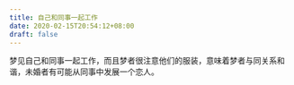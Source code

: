 ```yaml
---
title: 自己和同事一起工作
date: 2020-02-15T20:54:12+08:00
draft: false
---
```


梦见自己和同事一起工作，而且梦者很注意他们的服装，意味着梦者与同关系和谐，未婚者有可能从同事中发展一个恋人。